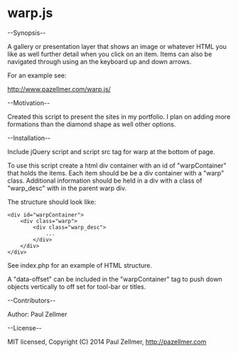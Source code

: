 warp.js
=======

--Synopsis--

A gallery or presentation layer that shows an image or whatever HTML you like as well further detail when you click on an item.  Items can also be navigated through using an the keyboard up and down arrows.

For an example see:

http://www.pazellmer.com/warp.js/

--Motivation--

Created this script to present the sites in my portfolio.  I plan on adding more formations than the diamond shape as well other options.

--Installation--

Include jQuery script and script src tag for warp at the bottom of page.

To use this script create a html div container with an id of "warpContainer" that holds the items.  Each item should be be a div container with a "warp" class.  Additional information should be held in a div with a class of "warp_desc" with in the parent warp div.  

The structure should look like:

	<div id="warpContainer">
		<div class="warp">
			<div class="warp_desc">
				...
			</div>
		</div>
	</div>

See index.php for an example of HTML structure.

A "data-offset" can be included in the "warpContainer" tag to push down objects vertically to off set for tool-bar or titles.

--Contributors--

Author: Paul Zellmer

--License--

MIT licensed, Copyright (C) 2014 Paul Zellmer, http://pazellmer.com



